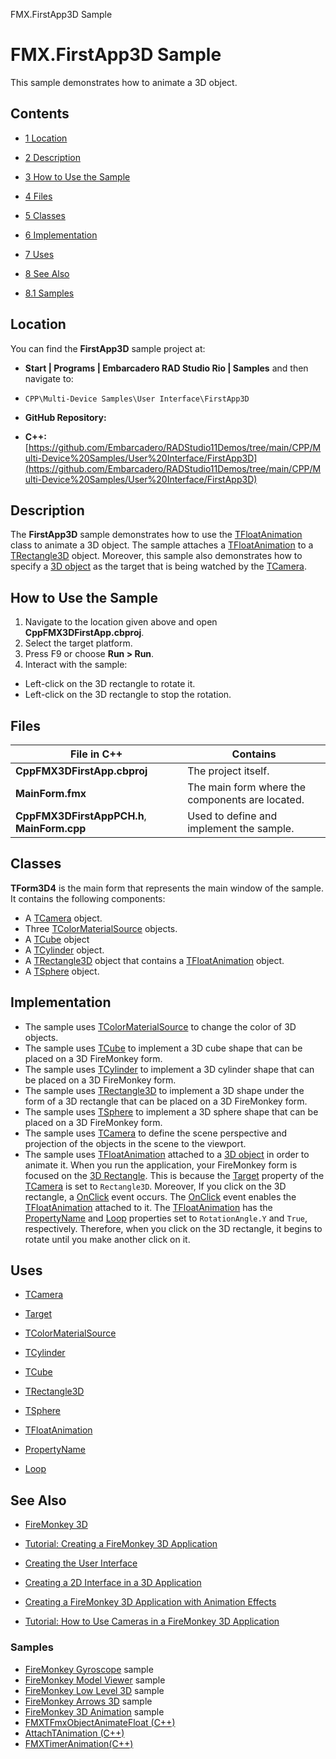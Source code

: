 FMX.FirstApp3D Sample[]()
# FMX.FirstApp3D Sample 


This sample demonstrates how to animate a 3D object.
## Contents



* [1 Location](#Location)
* [2 Description](#Description)
* [3 How to Use the Sample](#How_to_Use_the_Sample)
* [4 Files](#Files)
* [5 Classes](#Classes)
* [6 Implementation](#Implementation)
* [7 Uses](#Uses)
* [8 See Also](#See_Also)

* [8.1 Samples](#Samples)


## Location 

You can find the **FirstApp3D** sample project at:
* **Start | Programs | Embarcadero RAD Studio Rio | Samples** and then navigate to:

* `CPP\Multi-Device Samples\User Interface\FirstApp3D`

* **GitHub Repository:**

* **C++:**[https://github.com/Embarcadero/RADStudio11Demos/tree/main/CPP/Multi-Device%20Samples/User%20Interface/FirstApp3D](https://github.com/Embarcadero/RADStudio11Demos/tree/main/CPP/Multi-Device%20Samples/User%20Interface/FirstApp3D)

## Description 

The **FirstApp3D** sample demonstrates how to use the [TFloatAnimation](http://docwiki.embarcadero.com/Libraries/en/FMX.Ani.TFloatAnimation) class to animate a 3D object. The sample attaches a [TFloatAnimation](http://docwiki.embarcadero.com/Libraries/en/FMX.Ani.TFloatAnimation) to a [TRectangle3D](http://docwiki.embarcadero.com/Libraries/en/FMX.Objects3D.TRectangle3D) object. Moreover, this sample also demonstrates how to specify a [3D object](http://docwiki.embarcadero.com/Libraries/en/FMX.Objects3D) as the target that is being watched by the [TCamera](http://docwiki.embarcadero.com/Libraries/en/FMX.Controls3D.TCamera).
## How to Use the Sample 


1.  Navigate to the location given above and open **CppFMX3DFirstApp.cbproj**.
2.  Select the target platform.
3.  Press F9 or choose **Run > Run**.
4.  Interact with the sample:

*  Left-click on the 3D rectangle to rotate it.
*  Left-click on the 3D rectangle to stop the rotation.

## Files 



| **File in C++**                             | **Contains**                                    |
| ------------------------------------------- | ----------------------------------------------- |
| **CppFMX3DFirstApp.cbproj**                 | The project itself.                             |
| **MainForm.fmx**                            | The main form where the components are located. |
| **CppFMX3DFirstAppPCH.h**, **MainForm.cpp** | Used to define and implement the sample.        |


## Classes 

**TForm3D4** is the main form that represents the main window of the sample. It contains the following components:
*  A [TCamera](http://docwiki.embarcadero.com/Libraries/en/FMX.Controls3D.TCamera) object.
*  Three [TColorMaterialSource](http://docwiki.embarcadero.com/Libraries/en/FMX.MaterialSources.TColorMaterialSource) objects.
*  A [TCube](http://docwiki.embarcadero.com/Libraries/en/FMX.Objects3D.TCube) object
*  A [TCylinder](http://docwiki.embarcadero.com/Libraries/en/FMX.Objects3D.TCylinder) object.
*  A [TRectangle3D](http://docwiki.embarcadero.com/Libraries/en/FMX.Objects3D.TRectangle3D) object that contains a [TFloatAnimation](http://docwiki.embarcadero.com/Libraries/en/FMX.Ani.TFloatAnimation) object.
*  A [TSphere](http://docwiki.embarcadero.com/Libraries/en/FMX.Objects3D.TSphere) object.

## Implementation 


*  The sample uses [TColorMaterialSource](http://docwiki.embarcadero.com/Libraries/en/FMX.MaterialSources.TColorMaterialSource) to change the color of 3D objects.
*  The sample uses [TCube](http://docwiki.embarcadero.com/Libraries/en/FMX.Objects3D.TCube) to implement a 3D cube shape that can be placed on a 3D FireMonkey form.
*  The sample uses [TCylinder](http://docwiki.embarcadero.com/Libraries/en/FMX.Objects3D.TCylinder) to implement a 3D cylinder shape that can be placed on a 3D FireMonkey form.
*  The sample uses [TRectangle3D](http://docwiki.embarcadero.com/Libraries/en/FMX.Objects3D.TRectangle3D) to implement a 3D shape under the form of a 3D rectangle that can be placed on a 3D FireMonkey form.
*  The sample uses [TSphere](http://docwiki.embarcadero.com/Libraries/en/FMX.Objects3D.TSphere) to implement a 3D sphere shape that can be placed on a 3D FireMonkey form.
*  The sample uses [TCamera](http://docwiki.embarcadero.com/Libraries/en/FMX.Controls3D.TCamera) to define the scene perspective and projection of the objects in the scene to the viewport.
*  The sample uses [TFloatAnimation](http://docwiki.embarcadero.com/Libraries/en/FMX.Ani.TFloatAnimation) attached to a [3D object](http://docwiki.embarcadero.com/Libraries/en/FMX.Objects3D) in order to animate it.
When you run the application, your FireMonkey form is focused on the [3D Rectangle](http://docwiki.embarcadero.com/Libraries/en/FMX.Objects3D.TRectangle3D). This is because the [Target](http://docwiki.embarcadero.com/Libraries/en/FMX.Controls3D.TCamera.Target) property of the [TCamera](http://docwiki.embarcadero.com/Libraries/en/FMX.Controls3D.TCamera) is set to `Rectangle3D`. Moreover, If you click on the 3D rectangle, a [OnClick](http://docwiki.embarcadero.com/Libraries/en/FMX.Controls3D.TControl3D.OnClick) event occurs. The [OnClick](http://docwiki.embarcadero.com/Libraries/en/FMX.Controls3D.TControl3D.OnClick) event enables the [TFloatAnimation](http://docwiki.embarcadero.com/Libraries/en/FMX.Ani.TFloatAnimation) attached to it. The [TFloatAnimation](http://docwiki.embarcadero.com/Libraries/en/FMX.Ani.TFloatAnimation) has the [PropertyName](http://docwiki.embarcadero.com/Libraries/en/FMX.Ani.TCustomPropertyAnimation.PropertyName) and [Loop](http://docwiki.embarcadero.com/Libraries/en/FMX.Ani.TAnimation.Loop) properties set to `RotationAngle.Y` and `True`, respectively. Therefore, when you click on the 3D rectangle, it begins to rotate until you make another click on it.
## Uses 


* [TCamera](http://docwiki.embarcadero.com/Libraries/en/FMX.Controls3D.TCamera)

* [Target](http://docwiki.embarcadero.com/Libraries/en/FMX.Controls3D.TCamera.Target)

* [TColorMaterialSource](http://docwiki.embarcadero.com/Libraries/en/FMX.MaterialSources.TColorMaterialSource)
* [TCylinder](http://docwiki.embarcadero.com/Libraries/en/FMX.Objects3D.TCylinder)
* [TCube](http://docwiki.embarcadero.com/Libraries/en/FMX.Objects3D.TCube)
* [TRectangle3D](http://docwiki.embarcadero.com/Libraries/en/FMX.Objects3D.TRectangle3D)
* [TSphere](http://docwiki.embarcadero.com/Libraries/en/FMX.Objects3D.TSphere)
* [TFloatAnimation](http://docwiki.embarcadero.com/Libraries/en/FMX.Ani.TFloatAnimation)

* [PropertyName](http://docwiki.embarcadero.com/Libraries/en/FMX.Ani.TCustomPropertyAnimation.PropertyName)
* [Loop](http://docwiki.embarcadero.com/Libraries/en/FMX.Ani.TAnimation.Loop)

## See Also 


* [FireMonkey 3D](http://docwiki.embarcadero.com/RADStudio/en/FireMonkey_3D)
* [Tutorial: Creating a FireMonkey 3D Application](http://docwiki.embarcadero.com/RADStudio/en/Tutorial:_Creating_a_FireMonkey_3D_Application)

* [Creating the User Interface](http://docwiki.embarcadero.com/RADStudio/en/Creating_the_User_Interface_(FireMonkey_3D_Tutorial))
* [Creating a 2D Interface in a 3D Application](http://docwiki.embarcadero.com/RADStudio/en/Creating_a_2D_Interface_in_a_3D_Application_(FireMonkey_3D_Tutorial))
* [Creating a FireMonkey 3D Application with Animation Effects](http://docwiki.embarcadero.com/RADStudio/en/Creating_a_FireMonkey_3D_Application_with_Animation_Effects)

* [Tutorial: How to Use Cameras in a FireMonkey 3D Application](http://docwiki.embarcadero.com/RADStudio/en/Tutorial:_How_to_Use_Cameras_in_a_FireMonkey_3D_Application)

### Samples 


* [FireMonkey Gyroscope](http://docwiki.embarcadero.com/CodeExamples/en/FMX.Gyroscope_Sample) sample
* [FireMonkey Model Viewer](http://docwiki.embarcadero.com/CodeExamples/en/FMX.ModelViewer_Sample) sample
* [FireMonkey Low Level 3D](http://docwiki.embarcadero.com/CodeExamples/en/FMX.LowLevel3D_Sample) sample
* [FireMonkey Arrows 3D](http://docwiki.embarcadero.com/CodeExamples/en/FMX.Arrows3D_Sample) sample
* [FireMonkey 3D Animation](http://docwiki.embarcadero.com/CodeExamples/en/FMX.AnimationDemo3D_Sample) sample
* [FMXTFmxObjectAnimateFloat (C++)](http://docwiki.embarcadero.com/CodeExamples/en/FMXTFmxObjectAnimateFloat_%28C%2B%2B%29)
* [AttachTAnimation (C++)](http://docwiki.embarcadero.com/CodeExamples/en/FMXAttachTAnimation_%28C%2B%2B%29)
* [FMXTimerAnimation(C++)](http://docwiki.embarcadero.com/CodeExamples/en/FMXTimerAnimation_%28C%2B%2B%29)





